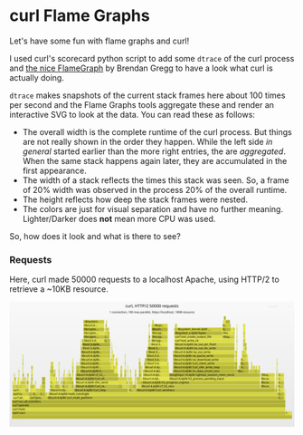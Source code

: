 # curl Flame Graphs

Let's have some fun with flame graphs and curl!

I used curl's scorecard python script to add some `dtrace` of the curl process and [the nice FlameGraph](https://github.com/brendangregg/FlameGraph) by Brendan Gregg to have a look what curl is actually doing.

`dtrace` makes snapshots of the current stack frames here about 100 times per second and the Flame Graphs tools aggregate these and render an interactive SVG to look at the data. You can read these as follows:

* The overall width is the complete runtime of the curl process. But things are not really shown in the order they happen. While the left side *in general* started earlier than the more right entries, the are *aggregated*. When the same stack happens again later, they are accumulated in the first appearance.
* The width of a stack reflects the times this stack was seen. So, a frame of 20% width was observed in the process 20% of the overall runtime.
* The height reflects how deep the stack frames were nested.
* The colors are just for visual separation and have no further meaning. Lighter/Darker does **not** mean more CPU was used.

So, how does it look and what is there to see?

### Requests

Here, curl made 50000 requests to a localhost Apache, using HTTP/2 to retrieve a ~10KB resource.

![Curl Request Flame Graph](./images/curl.req.flames.svg)


